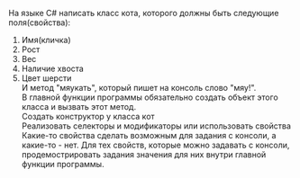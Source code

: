 На языке С#  написать класс кота, которого должны быть следующие поля(свойства):
1. Имя(кличка)
2. Рост
3. Вес
4. Наличие хвоста
5. Цвет шерсти  
И метод "мяукать", который пишет на консоль слово "мяу!".  
В главной функции программы обязательно создать объект этого класса и вызвать этот метод.     
Создать конструктор у класса кот   
Реализовать селекторы и модификаторы или использовать свойства  
Какие-то свойства сделать возможным для задания с консоли, а какие-то - нет. Для тех свойств, которые можно задавать с консоли, продемострировать задания значения для них внутри главной функции программы.
